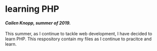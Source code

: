 # learning PHP
#### *Cailen Knopp, summer of 2019.*
This summer, as I continue to tackle web development, I have decided to learn PHP. This respository contain my files as I continue to pracitce and learn.
